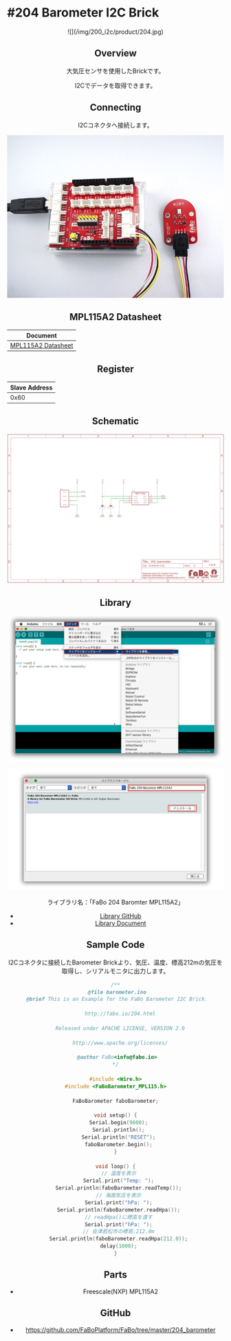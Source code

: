 # #204 Barometer I2C Brick

<center>![](/img/200_i2c/product/204.jpg)
<!--COLORME-->

## Overview
大気圧センサを使用したBrickです。

I2Cでデータを取得できます。

## Connecting
I2Cコネクタへ接続します。

![](/img/200_i2c/connect/204_barometer_connect.jpg)

## MPL115A2 Datasheet
| Document |
| -- |
| [MPL115A2 Datasheet](http://cache.freescale.com/files/sensors/doc/data_sheet/MPL115A2.pdf) |

## Register
| Slave Address |
| -- |
| 0x60 |

## Schematic
![](/img/200_i2c/schematic/204_barometer.png)

## Library


![](/img/common/install_lib.png)

![](/img/200_i2c/docs/204_barometer_docs_001.png)

  ライブラリ名：「FaBo 204 Baromter MPL115A2」

- [Library GitHub](https://github.com/FaBoPlatform/FaBoBarometer-MPL115-Library)
- [Library Document](http://fabo.io/doxygen/FaBoBarometer-MPL115-Library/)

## Sample Code
I2Cコネクタに接続したBarometer Brickより、気圧、温度、標高212mの気圧を取得し、シリアルモニタに出力します。

```c
/**
 @file barometer.ino
 @brief This is an Example for the FaBo Barometer I2C Brick.

   http://fabo.io/204.html

   Released under APACHE LICENSE, VERSION 2.0

   http://www.apache.org/licenses/

 @author FaBo<info@fabo.io>
*/

#include <Wire.h>
#include <FaBoBarometer_MPL115.h>

FaBoBarometer faboBarometer;

void setup() {
  Serial.begin(9600);
  Serial.println();
  Serial.println("RESET");
  faboBarometer.begin();
}

void loop() {
  // 温度を表示
  Serial.print("Temp: ");
  Serial.println(faboBarometer.readTemp());
  // 海面気圧を表示
  Serial.print("hPa: ");
  Serial.println(faboBarometer.readHpa());
  // readHpa()に標高を渡す
  Serial.print("hPa: ");
  // 会津若松市の標高:212.0m
  Serial.println(faboBarometer.readHpa(212.0));
  delay(1000);
}
```


## Parts
- Freescale(NXP) MPL115A2

## GitHub
- https://github.com/FaBoPlatform/FaBo/tree/master/204_barometer
